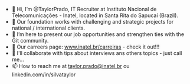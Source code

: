 - 👋 Hi, I’m @TaylorPrado, IT Recruiter at Instituto Nacional de Telecomunicações - Inatel, located in Santa Rita do Sapucaí (Brazil).
- 📡 Our foundation works with challenging and strategic projects for national / international clients.
- 👀 I’m here to present our job opportunities and strengthen ties with the Git community.
- 💬 Our carreers page: www.inatel.br/carreiras - check it out!!!
- 💞️ I'll collaborate with tips about interviews ans others topics - just call me...
- 📫 How to reach me at taylor.prado@inatel.br ou linkedin.com/in/silvataylor
